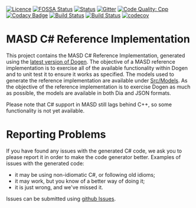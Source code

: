 [![Licence](https://img.shields.io/badge/license-GPL_3-green.svg?dummy)](https://raw.githubusercontent.com/MASD-Project/csharp_ref_impl/master/LICENCE)
[![FOSSA Status](https://app.fossa.io/api/projects/git%2Bgithub.com%2FMASD-Project%2Fcsharp_ref_impl.svg?type=shield)](https://app.fossa.io/projects/git%2Bgithub.com%2FMASD-Project%2Fcsharp_ref_impl?ref=badge_shield)
[![Status](https://img.shields.io/badge/status-active-brightgreen.svg?style=flat)](https://github.com/MASD-Project/csharp_ref_impl/pulse/monthly)
[![Gitter](https://img.shields.io/gitter/room/nwjs/nw.js.svg)](https://gitter.im/MASD-Project/Lobby)
[![Code Quality: Cpp](https://img.shields.io/lgtm/grade/cpp/g/MASD-Project/csharp_ref_impl.svg?logo=lgtm&logoWidth=18)](https://lgtm.com/projects/g/MASD-Project/csharp_ref_impl/context:cpp)
[![Codacy Badge](https://api.codacy.com/project/badge/Grade/5d998ea32f27479392c2c7b2309bd84a)](https://www.codacy.com/app/marco-craveiro/csharp_ref_impl?utm_source=github.com&amp;utm_medium=referral&amp;utm_content=MASD-Project/csharp_ref_impl&amp;utm_campaign=Badge_Grade)
[![Build Status](https://travis-ci.org/MASD-Project/csharp_ref_impl.svg?branch=master)](https://travis-ci.org/MASD-Project/csharp_ref_impl)
[![Build Status](https://img.shields.io/appveyor/ci/mcraveiro/csharp-ref-impl.svg?label=windows)](https://ci.appveyor.com/project/mcraveiro/csharp-ref-impl)
[![codecov](https://codecov.io/gh/MASD-Project/csharp_ref_impl/branch/master/graph/badge.svg)](https://codecov.io/gh/MASD-Project/csharp_ref_impl)

# MASD C# Reference Implementation

This project contains the MASD C# Reference Implementation, generated
using the [latest version of
Dogen](https://github.com/MASD-Project/dogen/releases). The objective
of a MASD reference implementation is to exercise all of the available
functionality within Dogen and to unit test it to ensure it works as
specified. The models used to generate the reference implementation
are available under
[Src/Models](https://github.com/MASD-Project/csharp_ref_impl/tree/master/Src/Models). As
the objective of the reference implementation is to exercise Dogen as
much as possible, the models are available in both Dia and JSON
formats.

Please note that C# support in MASD still lags behind C++, so some
functionality is not yet available.

# Reporting Problems

If you have found any issues with the generated C# code, we ask you to
please report it in order to make the code generator better. Examples
of issues with the generated code:

- it may be using non-idiomatic C#, or following old idioms;
- it may work, but you know of a better way of doing it;
- it is just wrong, and we've missed it.

Issues can be submitted using [github
Issues](https://github.com/MASD-Project/csharp_ref_impl/issues).
